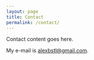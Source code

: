 ```yaml
---
layout: page
title: Contact
permalink: /contact/
---
```


Contact content goes here.

My e-mail is [alexbstl@gmail.com](mailto:alexbstl@gmail.com).
